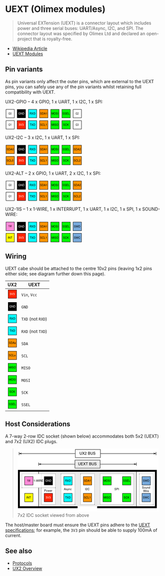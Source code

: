 # UEXT (Olimex modules)

> Universal EXTension (UEXT) is a connector layout which includes power and three serial buses: UART/Async, I2C, and SPI. The connector layout was specified by Olimex Ltd and declared an open-project that is royalty-free.

* [Wikipedia Article](https://www.wikiwand.com/en/UEXT)
* [UEXT Modules](https://www.olimex.com/Products/Modules/UEXT/)

## Pin variants

As pin variants only affect the outer pins, which are external to the UEXT pins, you can safely use any of the pin variants whilst retaining full compatibility with UEXT.

UX2-GPIO – 4 x GPIO, 1 x UART, 1 x I2C, 1 x SPI:

![UX2-GPIO](../../img/ux2-gpio.png)

UX2-I2C – 3 x I2C, 1 x UART, 1 x SPI:

![UX2-I2C](../../img/ux2-i2c.png)

UX2-ALT – 2 x GPIO, 1 x UART, 2 x I2C, 1 x SPI:

![UX2-ALT](../../img/ux2-alt.png)

UX2-1IS – 1 x 1-WIRE, 1 x INTERRUPT, 1 x UART, 1 x I2C, 1 x SPI, 1 x SOUND-WIRE:

![UX2-1IS](../../img/ux2-1is.png)

## Wiring

UEXT cabe should be attached to the centre 10x2 pins (leaving 1x2 pins either side; see diagram further down this page).

| UX2                          | UEXT              |
| ---------------------------- | ----------------- |
| ![3V3](../../pin/3v3.png)    | `Vin`, `Vcc`      |
| ![GND](../../pin/gnd.png)    | `GND`             |
| ![RXD](../../pin/rxd.png)    | `TXD` (not `RXD`) |
| ![TXD](../../pin/txd.png)    | `RXD` (not `TXD`) |
| ![SDAx](../../pin/sda.png)   | `SDA`             |
| ![SCLx](../../pin/scl.png)   | `SCL`             |
| ![MISO](../../pin/miso.png)  | `MISO`            |
| ![MOSI](../../pin/mosi.png)  | `MOSI`            |
| ![SCK](../../pin/sck.png)    | `SCK`             |
| ![SSEL](../../pin/ssel.png)  | `SSEL`            |

## Host Considerations

A 7-way 2-row IDC socket (shown below) accommodates both 5x2 (UEXT) and 7x2 (UX2) IDC plugs.

> ![UX2-IDC](./ux2-idc.png)  
> 7x2 IDC socket viewed from above

The host/master board must ensure the UEXT pins adhere to the [UEXT specifications](https://www.olimex.com/Products/Modules/UEXT/resources/UEXT_rev_B.pdf); for example, the `3V3` pin should be able to supply 100mA of current.

## See also

* [Protocols](../../protocols/README.md)
* [UX2 Overview](../../README.md)
